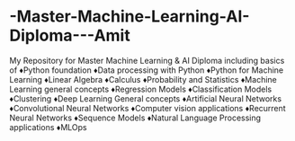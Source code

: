 # -Master-Machine-Learning-AI-Diploma---Amit
My Repository for Master Machine Learning &amp; AI Diploma including basics of  ♦️Python foundation ♦️Data processing with Python ♦️Python for Machine Learning ♦️Linear Algebra ♦️Calculus ♦️Probability and Statistics ♦️Machine Learning general concepts ♦️Regression Models ♦️Classification Models ♦️Clustering ♦️Deep Learning General concepts  ♦️Artificial Neural Networks ♦️Convolutional Neural Networks  ♦️Computer vision applications ♦️Recurrent Neural Networks ♦️Sequence Models  ♦️Natural Language Processing applications ♦️MLOps 
